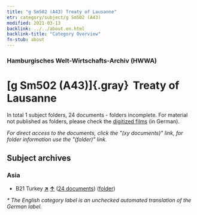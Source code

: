 ```yaml
---
title: "g Sm502 (A43) Treaty of Lausanne"
etr: category/subject/g Sm502 (A43)
modified: 2021-03-13
backlink: ../../about.en.html
backlink-title: "Category Overview"
fn-stub: about
---
```


### Hamburgisches Welt-Wirtschafts-Archiv (HWWA)
# [g Sm502 (A43)]{.gray}&#8201; Treaty of Lausanne&#160; 





In total 1 subject folders, 24 documents - folders incomplete.
For material not published as folders, please check the [digitized films](/film/h1_sh) (in German).

_For direct access to the documents, click the "(xy documents)" link, for folder information use the "(folder)" link._

## Subject archives



### Asia

- B21 Turkey [**&nearr;**](../../../geo/i/141111/about.en.html "Turkey (all folders)") [**&uarr;**](../../../geo/about.en.html#B21 "Country category system") (<a href="https://pm20.zbw.eu/dfgview/sh/141111,144625" title="about: Turkey : Treaty of Lausanne" target="_blank">24 documents</a>) ([folder](../../../../folder/sh/1411xx/141111/1446xx/144625/about.en.html))


_* The English category label is an unchecked automated translation of the German label._

